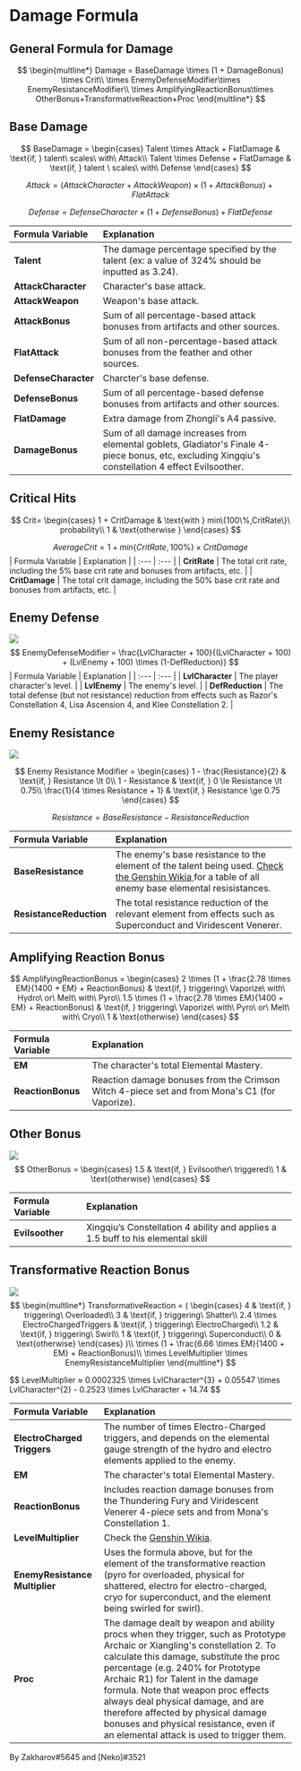 # Damage Formula

## **General Formula for Damage**

$$
\begin{multline*}
Damage = BaseDamage \times  (1 + DamageBonus) \times Crit\\
\times EnemyDefenseModifier\times EnemyResistanceModifier\\
\times AmplifyingReactionBonus\times OtherBonus+TransformativeReaction+Proc
\end{multline*}
$$
## **Base Damage**

$$
BaseDamage =
\begin{cases}
Talent \times Attack + FlatDamage & \text{if, } talent\ scales\ with\ Attack\\
Talent \times Defense + FlatDamage & \text{if, } talent \ scales\ with\ Defense
\end{cases}
$$

$$
Attack = (AttackCharacter + AttackWeapon) \times (1 + AttackBonus) + FlatAttack
$$

$$
Defense = DefenseCharacter \times (1 + DefenseBonus) + FlatDefense
$$

| Formula Variable | Explanation |
| :--- | :--- |
| **Talent** | The damage percentage specified by the talent \(ex: a value of 324% should be inputted as 3.24\). |
| **AttackCharacter** | Character's base attack. |
| **AttackWeapon** | Weapon's base attack. |
| **AttackBonus** | Sum of all percentage-based attack bonuses from artifacts and other sources. |
| **FlatAttack** | Sum of all non-percentage-based attack bonuses from the feather and other sources. |
| **DefenseCharacter** | Charcter's base defense. |
| **DefenseBonus** | Sum of all percentage-based defense bonuses from artifacts and other sources. |
| **FlatDamage** | Extra damage from Zhongli's A4 passive. |
| **DamageBonus** | Sum of all damage increases from elemental goblets, Gladiator's Finale 4-piece bonus, etc, excluding Xingqiu's constellation 4 effect Evilsoother. |

## Critical Hits

$$
Crit=
\begin{cases}
1 + CritDamage & \text{with } min\{100\%,CritRate\}\ probability\\
1 & \text{otherwise }
\end{cases}
$$

$$
AverageCrit = 1 + min\{CritRate,100\%\} \times CritDamage
$$
| Formula Variable | Explanation |
| :--- | :--- |
| **CritRate** | The total crit rate, including the 5% base crit rate and bonuses from artifacts, etc. |
| **CritDamage** | The total crit damage, including the 50% base crit rate and bonuses from artifacts, etc. |

## Enemy Defense

![](https://lh5.googleusercontent.com/XhXkMOeRep9gAktBxQN6VecPOQDwDcuyVL6jVRvyCvRpu5y55uG9_Wf1NLrm9rd6pAu1QEYfgdlIzHfjJRWZ1K3zL6glorl4Fojq98hLHY1YtUwdlcPBeADLqXnWGryTk_YJzNo)
$$
EnemyDefenseModifier = \frac{LvlCharacter + 100}{(LvlCharacter + 100) + (LvlEnemy + 100) \times (1-DefReduction)}
$$
| Formula Variable | Explanation |
| :--- | :--- |
| **LvlCharacter** | The player character's level. |
| **LvlEnemy** | The enemy's level. |
| **DefReduction** | The total defense \(but not resistance\) reduction from effects such as Razor's Constellation 4, Lisa Ascension 4, and Klee Constellation 2. |

## Enemy Resistance

![](https://lh5.googleusercontent.com/cxfHRkejG6vheJgQcYtEMkFRvhR_HyX7joH_aoPl5YxzKl-CIZ2TVsP2ojrnKINLbALXwQBdETrmh-7GmK6QxDljuUNypffw00cI_nOgLGfTuiI9imzWdD941Lr-OIBdYJZl-kk)

$$
Enemy Resistance Modifier =
\begin{cases}
1 - \frac{Resistance}{2} & \text{if, } Resistance \lt 0\\
1 - Resistance & \text{if, } 0 \le Resistance \lt 0.75\\
\frac{1}{4 \times Resistance + 1} & \text{if, } Resistance \ge 0.75
\end{cases}
$$

$$
Resistance = BaseResistance - ResistanceReduction
$$

| Formula Variable | Explanation |
| :--- | :--- |
| **BaseResistance** | The enemy's base resistance to the element of the talent being used. [Check the Genshin Wikia ](https://genshin-impact.fandom.com/wiki/Damage%23Base_Enemy_Resistances%20)for a table of all enemy base elemental resisistances. |
| **ResistanceReduction** | The total resistance reduction of the relevant element from effects such as Superconduct and Viridescent Venerer. |

## Amplifying Reaction Bonus

$$
AmplifyingReactionBonus =
\begin{cases}
2 \times (1 + \frac{2.78 \times EM}{1400 + EM} + ReactionBonus) & \text{if, } triggering\ Vaporize\ with\ Hydro\ or\ Melt\ with\ Pyro\\
1.5 \times (1 + \frac{2.78 \times EM}{1400 + EM} + ReactionBonus) & \text{if, } triggering\ Vaporize\ with\ Pyro\ or\ Melt\ with\ Cryo\\
1 & \text{otherwise}
\end{cases}
$$

| Formula Variable | Explanation |
| :--- | :--- |
| **EM** | The character's total Elemental Mastery. |
| **ReactionBonus** | Reaction damage bonuses from the Crimson Witch 4-piece set and from Mona's C1 \(for Vaporize\). |

## Other Bonus

![](https://lh4.googleusercontent.com/jUt7AhNKkro5XfTSG3V8XfXvOTFV1_yoQpwPBbz0dkGaC8QiazdbnaHtYw6WHT-E6YfSKSspwGeL5lMK_qCe9xG6hiOI6m9fiJVS2A2zUWs_lV0KIOYoaQI4EdaIn98gOeBSiCU)
$$
OtherBonus =
\begin{cases}
1.5  & \text{if, } Evilsoother\ triggered\\
1 & \text{otherwise}
\end{cases}
$$

| Formula Variable | Explanation |
| :--- | :--- |
| **Evilsoother** | Xingqiu’s Constellation 4 ability and applies a 1.5 buff to his elemental skill |

## Transformative Reaction Bonus

![](https://lh5.googleusercontent.com/RIjoNwqG5NP-KTKkIhVPzdhlhPC5K1DeE1WKZSPXjbc5aJ_BUc67ZznDRR8OL03lSLkCVRXrfWozd9yx3qPRYXhG8AxU-PZT4FL5oWKjvM8E_LuQX1UcUc1uG8IHPlwjxsroUJo)
$$
\begin{multline*}
TransformativeReaction = (
\begin{cases}
4 & \text{if, } triggering\ Overloaded\\
3 & \text{if, } triggering\ Shatter\\
2.4 \times ElectroChargedTriggers & \text{if, } triggering\ ElectroCharged\\
1.2 & \text{if, } triggering\ Swirl\\
1 & \text{if, } triggering\ Superconduct\\
0 & \text{otherwise}
\end{cases}
)\\
\times (1 + \frac{6.66 \times EM}{1400 + EM} + ReactionBonus)\\
\times LevelMultiplier \times EnemyResistanceMultiplier
\end{multline*}
$$

$$
LevelMultiplier $\approx$ 0.0002325 \times LvlCharacter^{3} + 0.05547 \times LvlCharacter^{2} - 0.2523 \times LvlCharacter + 14.74
$$

| Formula Variable | Explanation |
| :--- | :--- |
| **ElectroCharged Triggers** | The number of times Electro-Charged triggers, and depends on the elemental gauge strength of the hydro and electro elements applied to the enemy. |
| **EM** | The character's total Elemental Mastery. |
| **ReactionBonus** | Includes reaction damage bonuses from the Thundering Fury and Viridescent Venerer 4-piece sets and from Mona's Constellation 1. |
| **LevelMultiplier** | Check the [Genshin Wikia](https://genshin-impact.fandom.com/wiki/Damage#Transformative_Reaction_Damage). |
| **EnemyResistance Multiplier** | Uses the formula above, but for the element of the transformative reaction \(pyro for overloaded, physical for shattered, electro for electro-charged, cryo for superconduct, and the element being swirled for swirl\). |
| **Proc** | The damage dealt by weapon and ability procs when they trigger, such as Prototype Archaic or Xiangling's constellation 2. To calculate this damage, substitute the proc percentage \(e.g. 240% for Prototype Archaic R1\) for Talent in the damage formula. Note that weapon proc effects always deal physical damage, and are therefore affected by physical damage bonuses and physical resistance, even if an elemental attack is used to trigger them. |

By Zakharov\#5645 and \[Neko\]\#3521


